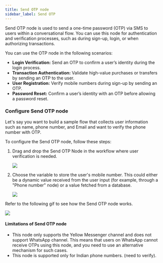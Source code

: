 ```yaml
---
title: Send OTP node
sidebar_label: Send OTP
---
```


Send OTP node is used to send a one-time password (OTP) via SMS to users within a conversational flow. You can use this node for authentication and verification processes, such as during sign-up, login, or when authorizing transactions.

You can use the OTP node in the following scenarios:

* **Login Verification:** Send an OTP to confirm a user’s identity during the login process.
* **Transaction Authentication:** Validate high-value purchases or transfers by sending an OTP to the user.
* **User Registration:** Verify mobile numbers during sign-up by sending an OTP.
* **Password Reset:** Confirm a user’s identity with an OTP before allowing a password reset.

### Configure Send OTP node

Let's say you want to build a sample flow that collects user information such as name, phone number, and Email and want to verify the phone number with OTP.

To configure the Send OTP node, follow these steps:

1. Drag and drop the Send OTP Node in the workflow where user verification is needed.

   ![](https://i.imgur.com/DqQzo9Q.png)
 
2. Choose the variable to store the user's mobile number. This could either be a dynamic value received from the user input (for example, through a "Phone number" node) or a value fetched from a database.

     ![](https://imgur.com/CaVI0i9.png)
     
Refer to the following gif to see how the Send OTP node works.

   ![](https://imgur.com/Cw6pzMN.gif)

#### Limitations of Send OTP node

* This node only supports the Yellow Messenger channel and does not support WhatsApp channel. This means that users on WhatsApp cannot receive OTPs using this node, and you need to use an alternative mechanism for such cases.
* This node is supported only for Indian phone numbers. (need to verify).
